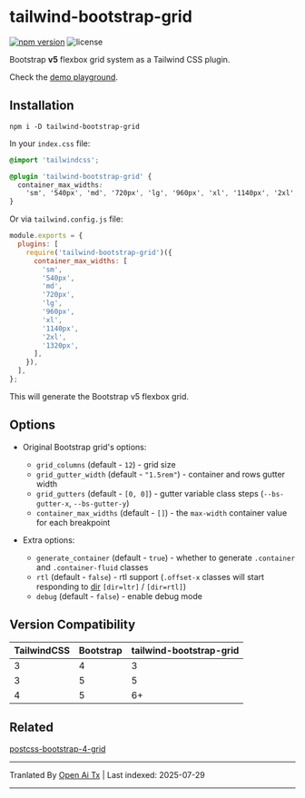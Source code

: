 # tailwind-bootstrap-grid

[![npm version](https://img.shields.io/npm/v/tailwind-bootstrap-grid)](https://www.npmjs.com/package/tailwind-bootstrap-grid)
![license](https://img.shields.io/npm/l/tailwind-bootstrap-grid)

Bootstrap **v5** flexbox grid system as a Tailwind CSS plugin.

Check the [demo playground](https://tailwind-bootstrap-grid.netlify.app/).

## Installation

```shell
npm i -D tailwind-bootstrap-grid
```

In your `index.css` file:

```css
@import 'tailwindcss';

@plugin 'tailwind-bootstrap-grid' {
  container_max_widths:
    'sm', '540px', 'md', '720px', 'lg', '960px', 'xl', '1140px', '2xl', '1320px';
}
```

Or via `tailwind.config.js` file:

```js
module.exports = {
  plugins: [
    require('tailwind-bootstrap-grid')({
      container_max_widths: [
        'sm',
        '540px',
        'md',
        '720px',
        'lg',
        '960px',
        'xl',
        '1140px',
        '2xl',
        '1320px',
      ],
    }),
  ],
};
```
This will generate the Bootstrap v5 flexbox grid.

## Options

- Original Bootstrap grid's options:

  - `grid_columns` (default - `12`) - grid size
  - `grid_gutter_width` (default - `"1.5rem"`) - container and rows gutter width
  - `grid_gutters` (default - `[0, 0]`) - gutter variable class steps
    (`--bs-gutter-x`, `--bs-gutter-y`)
  - `container_max_widths` (default - `[]`) - the `max-width` container value for
    each breakpoint

- Extra options:
  - `generate_container` (default - `true`) - whether to generate `.container` and
    `.container-fluid` classes
  - `rtl` (default - `false`) - rtl support (`.offset-x` classes will start
    responding to [dir](https://www.w3schools.com/tags/att_global_dir.asp)
    `[dir=ltr]` / `[dir=rtl]`)
  - `debug` (default - `false`) - enable debug mode

## Version Compatibility

| TailwindCSS | Bootstrap | tailwind-bootstrap-grid |
| ----------- | --------- | ----------------------- |
| 3           | 4         | 3                       |
| 3           | 5         | 5                       |
| 4           | 5         | 6+                      |

## Related

[postcss-bootstrap-4-grid](https://github.com/johnwatkins0/postcss-bootstrap-4-grid)



---

Tranlated By [Open Ai Tx](https://github.com/OpenAiTx/OpenAiTx) | Last indexed: 2025-07-29

---
